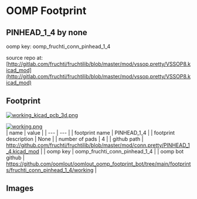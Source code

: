 # OOMP Footprint  
## PINHEAD_1_4  by none  
  
oomp key: oomp_fruchti_conn_pinhead_1_4  
  
source repo at: [http://gitlab.com/fruchti/fruchtilib/blob/master/mod/vssop.pretty/VSSOP8.kicad_mod](http://gitlab.com/fruchti/fruchtilib/blob/master/mod/vssop.pretty/VSSOP8.kicad_mod)  
## Footprint  
  
[![working_kicad_pcb_3d.png](working_kicad_pcb_3d_600.png)](working_kicad_pcb_3d.png)  
  
[![working.png](working_600.png)](working.png)  
| name | value | 
| --- | --- | 
| footprint name | PINHEAD_1_4 | 
| footprint description | None | 
| number of pads | 4 | 
| github path | http://github.com/fruchti/fruchtilib/blob/master/mod/conn.pretty/PINHEAD_1_4.kicad_mod | 
| oomp key | oomp_fruchti_conn_pinhead_1_4 | 
| oomp bot github | https://github.com/oomlout/oomlout_oomp_footprint_bot/tree/main/footprints/fruchti_conn_pinhead_1_4/working | 
## Images  
